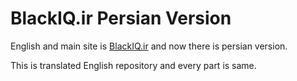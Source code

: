 # BlackIQ.ir Persian Version

English and main site is [BlackIQ.ir](https://blackiq.ir) and now there is persian version.

This is translated English repository and every part is same.
